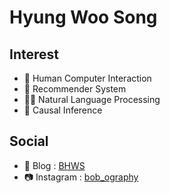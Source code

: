 <!--
**bobbyhwsong/bobbyhwsong** is a ✨ _special_ ✨ repository because its `README.md` (this file) appears on your GitHub profile.

Here are some ideas to get you started:

- 🔭 I’m currently working on ...
- 🌱 I’m currently learning ...
- 👯 I’m looking to collaborate on ...
- 🤔 I’m looking for help with ...
- 💬 Ask me about ...
- 📫 How to reach me: ...
- 😄 Pronouns: ...
- ⚡ Fun fact: ...
-->

# Hyung Woo Song
## Interest
- 🔭 Human Computer Interaction
- 🔬 Recommender System
- 🧑‍🔬 Natural Language Processing
- 🤔 Causal Inference

## Social
- 📖 Blog :      [BHWS](https://bobbyhwsong.github.io)
- 📷 Instagram : [bob_ography](https://www.instagram.com/bob_ography/)
